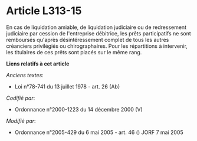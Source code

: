 # Article L313-15

En cas de liquidation amiable, de liquidation judiciaire ou de redressement judiciaire par cession de l'entreprise débitrice,
les prêts participatifs ne sont remboursés qu'après désintéressement complet de tous les autres créanciers privilégiés ou
chirographaires. Pour les répartitions à intervenir, les titulaires de ces prêts sont placés sur le même rang.

**Liens relatifs à cet article**

_Anciens textes_:

  - Loi n°78-741 du 13 juillet 1978 - art. 26 (Ab)

_Codifié par_:

  - Ordonnance n°2000-1223 du 14 décembre 2000 (V)

_Modifié par_:

  - Ordonnance n°2005-429 du 6 mai 2005 - art. 46 () JORF 7 mai 2005
